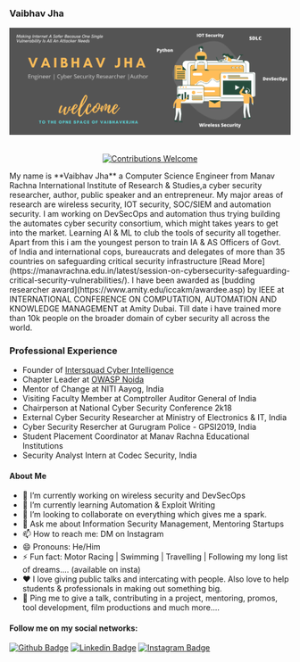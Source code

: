 ### Vaibhav Jha
[![rishiraj acharya header](https://raw.githubusercontent.com/vaibhavkrjha/vaibhavkrjha/master/vaibhavjhacover.png)](https://vaibhavjha.com/)
<p align="center">
<p align="center"><br/><a href="#contributing"><img alt="Contributions Welcome" src="https://img.shields.io/badge/contributions-welcome-brightgreen?style=for-the-badge&labelColor=black&logo=github"></a> 
<br>
<p>  
My name is **Vaibhav Jha** a Computer Science Engineer from Manav Rachna International Institute of Research & Studies,a cyber security researcher, author, public speaker and an entrepreneur. My major areas of research are wireless security, IOT security, SOC/SIEM and automation security. I am working on DevSecOps and automation thus trying building the automates cyber security consortium, which might takes years to get into the market. Learning AI & ML to club the tools of security all together. Apart from this i am the youngest person to train IA & AS Officers of Govt. of India and international cops, bureaucrats and delegates of more than 35 countries on safeguarding critical security infrastructure [Read More](https://manavrachna.edu.in/latest/session-on-cybersecurity-safeguarding-critical-security-vulnerabilities/). I have been awarded as [budding researcher award](https://www.amity.edu/iccakm/awardee.asp) by IEEE at INTERNATIONAL CONFERENCE ON COMPUTATION, AUTOMATION AND KNOWLEDGE MANAGEMENT at Amity Dubai. Till date i have trained more than 10k people on the broader domain of cyber security all across the world.



### Professional Experience
- Founder of [Intersquad Cyber Intelligence](https://theintersquad.com)
- Chapter Leader at [OWASP Noida](https://owasp.org/www-chapter-noida/)
- Mentor of Change at NITI Aayog, India
- Visiting Faculty Member at Comptroller Auditor General of India
- Chairperson at National Cyber Security Conference 2k18
- External Cyber Security Researcher at Ministry of Electronics & IT, India
- Cyber Security Resercher at Gurugram Police - GPSI2019, India
- Student Placement Coordinator at Manav Rachna Educational Institutions
- Security Analyst Intern at Codec Security, India



#### About Me
- 🔭 I’m currently working on wireless security and DevSecOps
- 🌱 I’m currently learning Automation & Exploit Writing
- 👯 I’m looking to collaborate on everything which gives me a spark.
- 💬 Ask me about Information Security Management, Mentoring Startups
- 📫 How to reach me: DM on Instagram 
- 😄 Pronouns: He/Him
- ⚡ Fun fact: Motor Racing | Swimming | Travelling | Following my long list of dreams.... (available on insta)
- ❤️ I love giving public talks and intercating with people. Also love to help students & professionals in making out something big.
- 💬 Ping me to give a talk, contributing in a project, mentoring, promos, tool development, film productions and much more....



#### Follow me on my social networks:
[![Github Badge](https://img.shields.io/badge/-Github-000?style=flat-square&logo=Github&logoColor=white&link=https://github.com/lucasgdb)](https://github.com/vaibhavkrjha)
[![Linkedin Badge](https://img.shields.io/badge/-LinkedIn-blue?style=flat-square&logo=Linkedin&logoColor=white&link=https://www.linkedin.com/in/rebeccamanzi/)](https://www.linkedin.com/in/vaibhavkrjha/)
[![Instagram Badge](https://img.shields.io/badge/-Instagram-C13584?style=flat-square&labelColor=C13584&logo=instagram&logoColor=white&link=https://www.instagram.com/alex.as25/)](https://www.instagram.com/vaibhavkrjha/)
